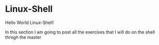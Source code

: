 # Linux-Shell

Hello World Linux-Shell!

In this section I am going to post all the exercises that I will do on the shell throgh the master
